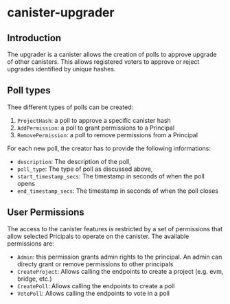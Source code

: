 # canister-upgrader

## Introduction

The upgrader is a canister allows the creation of polls to approve upgrade of other canisters.
This allows registered voters to approve or reject upgrades identified by unique hashes.

## Poll types

Thee different types of polls can be created:
1. `ProjectHash`: a poll to approve a specific canister hash
1. `AddPermission`: a poll to grant permissions to a Principal
1. `RemovePermission`: a poll to remove permissions from a Principal

For each new poll, the creator has to provide the following informations:
- `description`: The description of the poll,
- `poll_type`: The type of poll as discussed above,
- `start_timestamp_secs`: The timestamp in seconds of when the poll opens
- `end_timestamp_secs`: The timestamp in seconds of when the poll closes

## User Permissions

The access to the canister features is restricted by a set of permissions that allow selected Pricipals to operate on the canister.
The available permissions are:

- `Admin`: this permission grants admin rights to the principal. An admin can directy grant or remove permissions to other principals
- `CreateProject`: Allows calling the endpoints to create a project (e.g. evm, bridge, etc.)
- `CreatePoll`: Allows calling the endpoints to create a poll
- `VotePoll`: Allows calling the endpoints to vote in a poll

